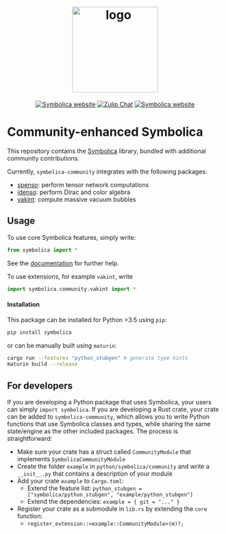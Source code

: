 <h1 align="center">
  <br>
  <picture>
  <source media="(prefers-color-scheme: dark)" srcset="https://symbolica.io/logo_dark.svg">
  <source media="(prefers-color-scheme: light)" srcset="https://symbolica.io/logo.svg">
  <img src="https://symbolica.io/logo.svg" alt="logo" width="200">
</picture>
  <br>
</h1>

<p align="center">
<a href="https://symbolica.io"><img alt="Symbolica website" src="https://img.shields.io/static/v1?label=symbolica&message=website&color=orange&style=flat-square"></a>
  <a href="https://reform.zulipchat.com"><img alt="Zulip Chat" src="https://img.shields.io/static/v1?label=zulip&message=discussions&color=blue&style=flat-square"></a>
    <a href="https://github.com/benruijl/symbolica_community"><img alt="Symbolica website" src="https://img.shields.io/static/v1?label=github&message=development&color=green&style=flat-square&logo=github"></a>
</p>

# Community-enhanced Symbolica 

This repository contains the [Symbolica](https://github.com/benruijl/symbolica) library, bundled with additional community contributions.

Currently, `symbolica-community` integrates with the following packages:
- [spenso](https://github.com/alphal00p/spenso): perform tensor network computations
- [idenso](https://github.com/alphal00p/spenso): perform Dirac and color algebra
- [vakint](https://github.com/alphal00p/vakint): compute massive vacuum bubbles


## Usage

To use core Symbolica features, simply write:
```python
from symbolica import *
```
See the [documentation](https://symbolica.io/docs) for further help.

To use extensions, for example `vakint`, write 

```python
import symbolica.community.vakint import *
````

#### Installation 

This package can be installed for Python >3.5 using `pip`:

```sh
pip install symbolica
```

or can be manually built using `maturin`:

```bash
cargo run --features "python_stubgen" # generate type hints
maturin build --release
```


## For developers

If you are developing a Python package that uses Symbolica, your users can simply `import symbolica`.
If you are developing a Rust crate, your crate can be added to `symbolica-community`, which allows you to write Python functions that use Symbolica classes and types, while sharing the same state/engine as the other included packages. The process is straightforward:

- Make sure your crate has a struct called `CommunityModule` that implements `SymbolicaCommunityModule`
- Create the folder `example` in `python/symbolica/community` and write a `__init__.py` that contains a description of your module
- Add your crate `example` to `Cargo.toml`:
  - Extend the feature list: `python_stubgen = ["symbolica/python_stubgen", "example/python_stubgen"]`
  - Extend the dependencies: `example = { git = "..." }`
- Register your crate as a submodule in `lib.rs` by extending the `core` function:
  - `register_extension::<example::CommunityModule>(m)?;`